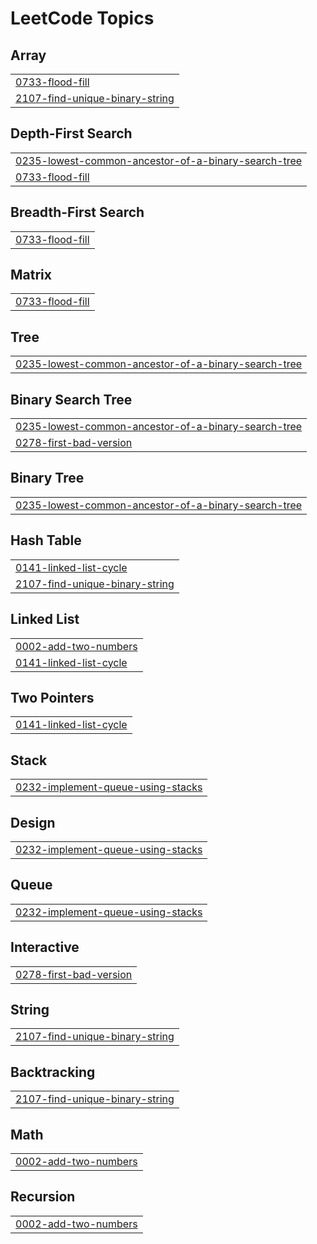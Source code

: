 <!---LeetCode Topics Start-->
# LeetCode Topics
## Array
|  |
| ------- |
| [0733-flood-fill](https://github.com/paul-sopin/leetcode/tree/master/0733-flood-fill) |
| [2107-find-unique-binary-string](https://github.com/paul-sopin/leetcode/tree/master/2107-find-unique-binary-string) |
## Depth-First Search
|  |
| ------- |
| [0235-lowest-common-ancestor-of-a-binary-search-tree](https://github.com/paul-sopin/leetcode/tree/master/0235-lowest-common-ancestor-of-a-binary-search-tree) |
| [0733-flood-fill](https://github.com/paul-sopin/leetcode/tree/master/0733-flood-fill) |
## Breadth-First Search
|  |
| ------- |
| [0733-flood-fill](https://github.com/paul-sopin/leetcode/tree/master/0733-flood-fill) |
## Matrix
|  |
| ------- |
| [0733-flood-fill](https://github.com/paul-sopin/leetcode/tree/master/0733-flood-fill) |
## Tree
|  |
| ------- |
| [0235-lowest-common-ancestor-of-a-binary-search-tree](https://github.com/paul-sopin/leetcode/tree/master/0235-lowest-common-ancestor-of-a-binary-search-tree) |
## Binary Search Tree
|  |
| ------- |
| [0235-lowest-common-ancestor-of-a-binary-search-tree](https://github.com/paul-sopin/leetcode/tree/master/0235-lowest-common-ancestor-of-a-binary-search-tree) |
| [0278-first-bad-version](https://github.com/paul-sopin/leetcode/tree/master/0278-first-bad-version) |
## Binary Tree
|  |
| ------- |
| [0235-lowest-common-ancestor-of-a-binary-search-tree](https://github.com/paul-sopin/leetcode/tree/master/0235-lowest-common-ancestor-of-a-binary-search-tree) |
## Hash Table
|  |
| ------- |
| [0141-linked-list-cycle](https://github.com/paul-sopin/leetcode/tree/master/0141-linked-list-cycle) |
| [2107-find-unique-binary-string](https://github.com/paul-sopin/leetcode/tree/master/2107-find-unique-binary-string) |
## Linked List
|  |
| ------- |
| [0002-add-two-numbers](https://github.com/paul-sopin/leetcode/tree/master/0002-add-two-numbers) |
| [0141-linked-list-cycle](https://github.com/paul-sopin/leetcode/tree/master/0141-linked-list-cycle) |
## Two Pointers
|  |
| ------- |
| [0141-linked-list-cycle](https://github.com/paul-sopin/leetcode/tree/master/0141-linked-list-cycle) |
## Stack
|  |
| ------- |
| [0232-implement-queue-using-stacks](https://github.com/paul-sopin/leetcode/tree/master/0232-implement-queue-using-stacks) |
## Design
|  |
| ------- |
| [0232-implement-queue-using-stacks](https://github.com/paul-sopin/leetcode/tree/master/0232-implement-queue-using-stacks) |
## Queue
|  |
| ------- |
| [0232-implement-queue-using-stacks](https://github.com/paul-sopin/leetcode/tree/master/0232-implement-queue-using-stacks) |
## Interactive
|  |
| ------- |
| [0278-first-bad-version](https://github.com/paul-sopin/leetcode/tree/master/0278-first-bad-version) |
## String
|  |
| ------- |
| [2107-find-unique-binary-string](https://github.com/paul-sopin/leetcode/tree/master/2107-find-unique-binary-string) |
## Backtracking
|  |
| ------- |
| [2107-find-unique-binary-string](https://github.com/paul-sopin/leetcode/tree/master/2107-find-unique-binary-string) |
## Math
|  |
| ------- |
| [0002-add-two-numbers](https://github.com/paul-sopin/leetcode/tree/master/0002-add-two-numbers) |
## Recursion
|  |
| ------- |
| [0002-add-two-numbers](https://github.com/paul-sopin/leetcode/tree/master/0002-add-two-numbers) |
<!---LeetCode Topics End-->
